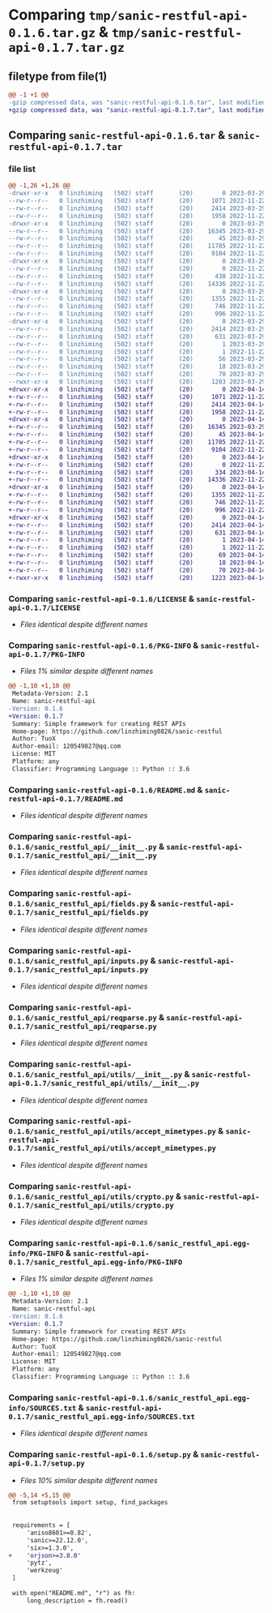 # Comparing `tmp/sanic-restful-api-0.1.6.tar.gz` & `tmp/sanic-restful-api-0.1.7.tar.gz`

## filetype from file(1)

```diff
@@ -1 +1 @@
-gzip compressed data, was "sanic-restful-api-0.1.6.tar", last modified: Wed Mar 29 00:58:23 2023, max compression
+gzip compressed data, was "sanic-restful-api-0.1.7.tar", last modified: Fri Apr 14 11:34:51 2023, max compression
```

## Comparing `sanic-restful-api-0.1.6.tar` & `sanic-restful-api-0.1.7.tar`

### file list

```diff
@@ -1,26 +1,26 @@
-drwxr-xr-x   0 linzhiming   (502) staff       (20)        0 2023-03-29 00:58:23.866935 sanic-restful-api-0.1.6/
--rw-r--r--   0 linzhiming   (502) staff       (20)     1071 2022-11-22 07:22:12.000000 sanic-restful-api-0.1.6/LICENSE
--rw-r--r--   0 linzhiming   (502) staff       (20)     2414 2023-03-29 00:58:23.867003 sanic-restful-api-0.1.6/PKG-INFO
--rw-r--r--   0 linzhiming   (502) staff       (20)     1958 2022-11-22 07:22:12.000000 sanic-restful-api-0.1.6/README.md
-drwxr-xr-x   0 linzhiming   (502) staff       (20)        0 2023-03-29 00:58:23.864717 sanic-restful-api-0.1.6/sanic_restful_api/
--rw-r--r--   0 linzhiming   (502) staff       (20)    16345 2023-03-29 00:56:02.000000 sanic-restful-api-0.1.6/sanic_restful_api/__init__.py
--rw-r--r--   0 linzhiming   (502) staff       (20)       45 2023-03-29 00:57:49.000000 sanic-restful-api-0.1.6/sanic_restful_api/__version__.py
--rw-r--r--   0 linzhiming   (502) staff       (20)    11785 2022-11-22 07:22:12.000000 sanic-restful-api-0.1.6/sanic_restful_api/fields.py
--rw-r--r--   0 linzhiming   (502) staff       (20)     9104 2022-11-22 07:22:12.000000 sanic-restful-api-0.1.6/sanic_restful_api/inputs.py
-drwxr-xr-x   0 linzhiming   (502) staff       (20)        0 2023-03-29 00:58:23.866189 sanic-restful-api-0.1.6/sanic_restful_api/representations/
--rw-r--r--   0 linzhiming   (502) staff       (20)        0 2022-11-22 07:22:12.000000 sanic-restful-api-0.1.6/sanic_restful_api/representations/__init__.py
--rw-r--r--   0 linzhiming   (502) staff       (20)      430 2022-11-22 07:22:12.000000 sanic-restful-api-0.1.6/sanic_restful_api/representations/json.py
--rw-r--r--   0 linzhiming   (502) staff       (20)    14336 2022-11-22 11:41:55.000000 sanic-restful-api-0.1.6/sanic_restful_api/reqparse.py
-drwxr-xr-x   0 linzhiming   (502) staff       (20)        0 2023-03-29 00:58:23.866775 sanic-restful-api-0.1.6/sanic_restful_api/utils/
--rw-r--r--   0 linzhiming   (502) staff       (20)     1355 2022-11-22 07:22:12.000000 sanic-restful-api-0.1.6/sanic_restful_api/utils/__init__.py
--rw-r--r--   0 linzhiming   (502) staff       (20)      746 2022-11-22 07:22:12.000000 sanic-restful-api-0.1.6/sanic_restful_api/utils/accept_mimetypes.py
--rw-r--r--   0 linzhiming   (502) staff       (20)      996 2022-11-22 07:22:12.000000 sanic-restful-api-0.1.6/sanic_restful_api/utils/crypto.py
-drwxr-xr-x   0 linzhiming   (502) staff       (20)        0 2023-03-29 00:58:23.865939 sanic-restful-api-0.1.6/sanic_restful_api.egg-info/
--rw-r--r--   0 linzhiming   (502) staff       (20)     2414 2023-03-29 00:58:23.000000 sanic-restful-api-0.1.6/sanic_restful_api.egg-info/PKG-INFO
--rw-r--r--   0 linzhiming   (502) staff       (20)      631 2023-03-29 00:58:23.000000 sanic-restful-api-0.1.6/sanic_restful_api.egg-info/SOURCES.txt
--rw-r--r--   0 linzhiming   (502) staff       (20)        1 2023-03-29 00:58:23.000000 sanic-restful-api-0.1.6/sanic_restful_api.egg-info/dependency_links.txt
--rw-r--r--   0 linzhiming   (502) staff       (20)        1 2022-11-22 08:16:58.000000 sanic-restful-api-0.1.6/sanic_restful_api.egg-info/not-zip-safe
--rw-r--r--   0 linzhiming   (502) staff       (20)       56 2023-03-29 00:58:23.000000 sanic-restful-api-0.1.6/sanic_restful_api.egg-info/requires.txt
--rw-r--r--   0 linzhiming   (502) staff       (20)       18 2023-03-29 00:58:23.000000 sanic-restful-api-0.1.6/sanic_restful_api.egg-info/top_level.txt
--rw-r--r--   0 linzhiming   (502) staff       (20)       70 2023-03-29 00:58:23.867260 sanic-restful-api-0.1.6/setup.cfg
--rwxr-xr-x   0 linzhiming   (502) staff       (20)     1203 2023-03-29 00:57:23.000000 sanic-restful-api-0.1.6/setup.py
+drwxr-xr-x   0 linzhiming   (502) staff       (20)        0 2023-04-14 11:34:51.096837 sanic-restful-api-0.1.7/
+-rw-r--r--   0 linzhiming   (502) staff       (20)     1071 2022-11-22 07:22:12.000000 sanic-restful-api-0.1.7/LICENSE
+-rw-r--r--   0 linzhiming   (502) staff       (20)     2414 2023-04-14 11:34:51.097006 sanic-restful-api-0.1.7/PKG-INFO
+-rw-r--r--   0 linzhiming   (502) staff       (20)     1958 2022-11-22 07:22:12.000000 sanic-restful-api-0.1.7/README.md
+drwxr-xr-x   0 linzhiming   (502) staff       (20)        0 2023-04-14 11:34:51.093950 sanic-restful-api-0.1.7/sanic_restful_api/
+-rw-r--r--   0 linzhiming   (502) staff       (20)    16345 2023-03-29 00:56:02.000000 sanic-restful-api-0.1.7/sanic_restful_api/__init__.py
+-rw-r--r--   0 linzhiming   (502) staff       (20)       45 2023-04-14 11:33:56.000000 sanic-restful-api-0.1.7/sanic_restful_api/__version__.py
+-rw-r--r--   0 linzhiming   (502) staff       (20)    11785 2022-11-22 07:22:12.000000 sanic-restful-api-0.1.7/sanic_restful_api/fields.py
+-rw-r--r--   0 linzhiming   (502) staff       (20)     9104 2022-11-22 07:22:12.000000 sanic-restful-api-0.1.7/sanic_restful_api/inputs.py
+drwxr-xr-x   0 linzhiming   (502) staff       (20)        0 2023-04-14 11:34:51.095798 sanic-restful-api-0.1.7/sanic_restful_api/representations/
+-rw-r--r--   0 linzhiming   (502) staff       (20)        0 2022-11-22 07:22:12.000000 sanic-restful-api-0.1.7/sanic_restful_api/representations/__init__.py
+-rw-r--r--   0 linzhiming   (502) staff       (20)      334 2023-04-14 11:23:58.000000 sanic-restful-api-0.1.7/sanic_restful_api/representations/json.py
+-rw-r--r--   0 linzhiming   (502) staff       (20)    14336 2022-11-22 11:41:55.000000 sanic-restful-api-0.1.7/sanic_restful_api/reqparse.py
+drwxr-xr-x   0 linzhiming   (502) staff       (20)        0 2023-04-14 11:34:51.096677 sanic-restful-api-0.1.7/sanic_restful_api/utils/
+-rw-r--r--   0 linzhiming   (502) staff       (20)     1355 2022-11-22 07:22:12.000000 sanic-restful-api-0.1.7/sanic_restful_api/utils/__init__.py
+-rw-r--r--   0 linzhiming   (502) staff       (20)      746 2022-11-22 07:22:12.000000 sanic-restful-api-0.1.7/sanic_restful_api/utils/accept_mimetypes.py
+-rw-r--r--   0 linzhiming   (502) staff       (20)      996 2022-11-22 07:22:12.000000 sanic-restful-api-0.1.7/sanic_restful_api/utils/crypto.py
+drwxr-xr-x   0 linzhiming   (502) staff       (20)        0 2023-04-14 11:34:51.095528 sanic-restful-api-0.1.7/sanic_restful_api.egg-info/
+-rw-r--r--   0 linzhiming   (502) staff       (20)     2414 2023-04-14 11:34:51.000000 sanic-restful-api-0.1.7/sanic_restful_api.egg-info/PKG-INFO
+-rw-r--r--   0 linzhiming   (502) staff       (20)      631 2023-04-14 11:34:51.000000 sanic-restful-api-0.1.7/sanic_restful_api.egg-info/SOURCES.txt
+-rw-r--r--   0 linzhiming   (502) staff       (20)        1 2023-04-14 11:34:51.000000 sanic-restful-api-0.1.7/sanic_restful_api.egg-info/dependency_links.txt
+-rw-r--r--   0 linzhiming   (502) staff       (20)        1 2022-11-22 08:16:58.000000 sanic-restful-api-0.1.7/sanic_restful_api.egg-info/not-zip-safe
+-rw-r--r--   0 linzhiming   (502) staff       (20)       69 2023-04-14 11:34:51.000000 sanic-restful-api-0.1.7/sanic_restful_api.egg-info/requires.txt
+-rw-r--r--   0 linzhiming   (502) staff       (20)       18 2023-04-14 11:34:51.000000 sanic-restful-api-0.1.7/sanic_restful_api.egg-info/top_level.txt
+-rw-r--r--   0 linzhiming   (502) staff       (20)       70 2023-04-14 11:34:51.097392 sanic-restful-api-0.1.7/setup.cfg
+-rwxr-xr-x   0 linzhiming   (502) staff       (20)     1223 2023-04-14 11:24:34.000000 sanic-restful-api-0.1.7/setup.py
```

### Comparing `sanic-restful-api-0.1.6/LICENSE` & `sanic-restful-api-0.1.7/LICENSE`

 * *Files identical despite different names*

### Comparing `sanic-restful-api-0.1.6/PKG-INFO` & `sanic-restful-api-0.1.7/PKG-INFO`

 * *Files 1% similar despite different names*

```diff
@@ -1,10 +1,10 @@
 Metadata-Version: 2.1
 Name: sanic-restful-api
-Version: 0.1.6
+Version: 0.1.7
 Summary: Simple framework for creating REST APIs
 Home-page: https://github.com/linzhiming0826/sanic-restful
 Author: TuoX
 Author-email: 120549827@qq.com
 License: MIT
 Platform: any
 Classifier: Programming Language :: Python :: 3.6
```

### Comparing `sanic-restful-api-0.1.6/README.md` & `sanic-restful-api-0.1.7/README.md`

 * *Files identical despite different names*

### Comparing `sanic-restful-api-0.1.6/sanic_restful_api/__init__.py` & `sanic-restful-api-0.1.7/sanic_restful_api/__init__.py`

 * *Files identical despite different names*

### Comparing `sanic-restful-api-0.1.6/sanic_restful_api/fields.py` & `sanic-restful-api-0.1.7/sanic_restful_api/fields.py`

 * *Files identical despite different names*

### Comparing `sanic-restful-api-0.1.6/sanic_restful_api/inputs.py` & `sanic-restful-api-0.1.7/sanic_restful_api/inputs.py`

 * *Files identical despite different names*

### Comparing `sanic-restful-api-0.1.6/sanic_restful_api/reqparse.py` & `sanic-restful-api-0.1.7/sanic_restful_api/reqparse.py`

 * *Files identical despite different names*

### Comparing `sanic-restful-api-0.1.6/sanic_restful_api/utils/__init__.py` & `sanic-restful-api-0.1.7/sanic_restful_api/utils/__init__.py`

 * *Files identical despite different names*

### Comparing `sanic-restful-api-0.1.6/sanic_restful_api/utils/accept_mimetypes.py` & `sanic-restful-api-0.1.7/sanic_restful_api/utils/accept_mimetypes.py`

 * *Files identical despite different names*

### Comparing `sanic-restful-api-0.1.6/sanic_restful_api/utils/crypto.py` & `sanic-restful-api-0.1.7/sanic_restful_api/utils/crypto.py`

 * *Files identical despite different names*

### Comparing `sanic-restful-api-0.1.6/sanic_restful_api.egg-info/PKG-INFO` & `sanic-restful-api-0.1.7/sanic_restful_api.egg-info/PKG-INFO`

 * *Files 1% similar despite different names*

```diff
@@ -1,10 +1,10 @@
 Metadata-Version: 2.1
 Name: sanic-restful-api
-Version: 0.1.6
+Version: 0.1.7
 Summary: Simple framework for creating REST APIs
 Home-page: https://github.com/linzhiming0826/sanic-restful
 Author: TuoX
 Author-email: 120549827@qq.com
 License: MIT
 Platform: any
 Classifier: Programming Language :: Python :: 3.6
```

### Comparing `sanic-restful-api-0.1.6/sanic_restful_api.egg-info/SOURCES.txt` & `sanic-restful-api-0.1.7/sanic_restful_api.egg-info/SOURCES.txt`

 * *Files identical despite different names*

### Comparing `sanic-restful-api-0.1.6/setup.py` & `sanic-restful-api-0.1.7/setup.py`

 * *Files 10% similar despite different names*

```diff
@@ -5,14 +5,15 @@
 from setuptools import setup, find_packages
 
 
 requirements = [
     'aniso8601>=0.82',
     'sanic>=22.12.0',
     'six>=1.3.0',
+    'orjson>=3.8.0'
     'pytz',
     'werkzeug'
 ]
 
 with open("README.md", "r") as fh:
     long_description = fh.read()
```

